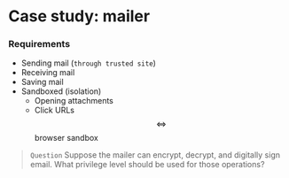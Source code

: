 # Case study: mailer

### Requirements
* Sending mail (`through trusted site`)
* Receiving mail
* Saving mail
* Sandboxed (isolation)
    * Opening attachments
    * Click URLs $$\iff$$ browser sandbox

> `Question` Suppose the mailer can encrypt, decrypt, and
digitally sign email. What privilege level should be used for those operations?